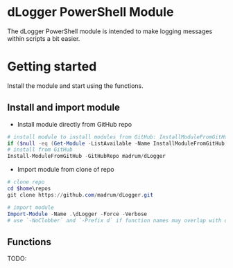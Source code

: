 # dLogger PowerShell Module
The dLogger PowerShell module is intended to make logging messages within scripts a bit easier.

# Getting started
Install the module and start using the functions.

## Install and import module
* Install module directly from GitHub repo
``` PowerShell
# install module to install modules from GitHub: InstallModuleFromGitHub
if ($null -eq (Get-Module -ListAvailable -Name InstallModuleFromGitHub)) { Install-Module -Name InstallModuleFromGitHub -Force -Verbose; Import-Module -Name InstallModuleFromGitHub; Get-Command -Module InstallModuleFromGitHub}
# install from GitHub
Install-ModuleFromGitHub -GitHubRepo madrum/dLogger
```
* Import module from clone of repo
```PowerShell
# clone repo
cd $home\repos
git clone https://github.com/madrum/dLogger.git

# import module
Import-Module -Name .\dLogger -Force -Verbose
# use `-NoClobber` and `-Prefix d` if function names may overlap with others in session
```

## Functions
TODO:
